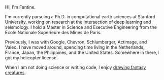 Hi, I'm Fantine.

I'm currently pursuing a Ph.D. in computational earth sciences at Stanford University, working on research at the intersection of deep learning and seismology. I hold a Master in Science and Executive Engineering from the Ecole Nationale Superieure des Mines de Paris.

Previously, I was with Google, Chevron, Schlumberger, Actimage, and Valeo. I have moved around, spending time living in the Netherlands, France, Japan, the Philippines, and the United States. Somewhere in there, I got my helicopter license.

When I am not doing science or writing code, I enjoy [drawing fantasy creatures](https://www.instagram.com/piecrustinator_).
